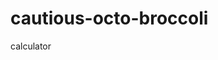 # cautious-octo-broccoli
calculator 

<!-- This will be a calculator not yet finish and its ongoing. 

